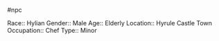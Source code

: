 #npc 

Race:: Hylian
Gender:: Male
Age:: Elderly
Location:: Hyrule Castle Town
Occupation:: Chef
Type:: Minor
